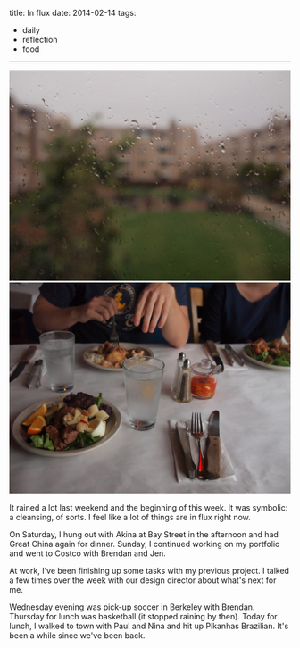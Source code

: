 title: In flux
date: 2014-02-14 
tags:
- daily
- reflection
- food
---

![](/images/bridgewater-rainy.jpg)
![Pikanhas plate.](/images/pikanhas.jpg)

It rained a lot last weekend and the beginning of this week. It was symbolic: a cleansing, of sorts. I feel like a lot of things are in flux right now.

On Saturday, I hung out with Akina at Bay Street in the afternoon and had Great China again for dinner. Sunday, I continued working on my portfolio and went to Costco with Brendan and Jen.

At work, I've been finishing up some tasks with my previous project. I talked a few times over the week with our design director about what's next for me.

Wednesday evening was pick-up soccer in Berkeley with Brendan. Thursday for lunch was basketball (it stopped raining by then). Today for lunch, I walked to town with Paul and Nina and hit up Pikanhas Brazilian. It's been a while since we've been back.
